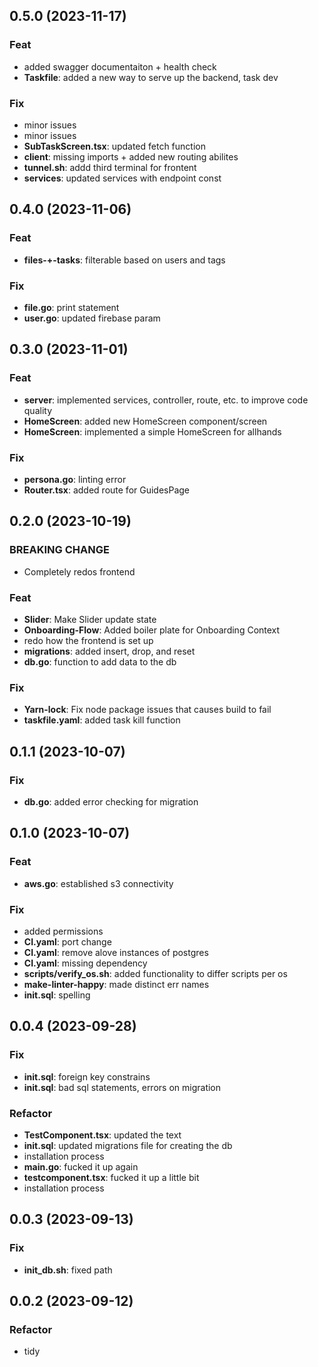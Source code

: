 ## 0.5.0 (2023-11-17)

### Feat

- added swagger documentaiton + health check
- **Taskfile**: added a new way to serve up the backend, task dev

### Fix

- minor issues
- minor issues
- **SubTaskScreen.tsx**: updated fetch function
- **client**: missing imports + added new routing abilites
- **tunnel.sh**: addd third terminal for frontent
- **services**: updated services with endpoint const

## 0.4.0 (2023-11-06)

### Feat

- **files-+-tasks**: filterable based on users and tags

### Fix

- **file.go**: print statement
- **user.go**: updated firebase param

## 0.3.0 (2023-11-01)

### Feat

- **server**: implemented services, controller, route, etc. to improve code quality
- **HomeScreen**: added new HomeScreen component/screen
- **HomeScreen**: implemented a simple HomeScreen for allhands

### Fix

- **persona.go**: linting error
- **Router.tsx**: added route for GuidesPage

## 0.2.0 (2023-10-19)

### BREAKING CHANGE

- Completely redos frontend

### Feat

- **Slider**: Make Slider update state
- **Onboarding-Flow**: Added boiler plate for Onboarding Context
- redo how the frontend is set up
- **migrations**: added insert, drop, and reset
- **db.go**: function to add data to the db

### Fix

- **Yarn-lock**: Fix node package issues that causes build to fail
- **taskfile.yaml**: added task kill function

## 0.1.1 (2023-10-07)

### Fix

- **db.go**: added error checking for migration

## 0.1.0 (2023-10-07)

### Feat

- **aws.go**: established s3 connectivity

### Fix

- added permissions
- **CI.yaml**: port change
- **CI.yaml**: remove alove instances of postgres
- **CI.yaml**: missing dependency
- **scripts/verify_os.sh**: added functionality to differ scripts per os
- **make-linter-happy**: made distinct err names
- **init.sql**: spelling

## 0.0.4 (2023-09-28)

### Fix

- **init.sql**: foreign key constrains
- **init.sql**: bad sql statements, errors on migration

### Refactor

- **TestComponent.tsx**: updated the text
- **init.sql**: updated migrations file for creating the db
- installation process
- **main.go**: fucked it up again
- **testcomponent.tsx**: fucked it up a little bit
- installation process

## 0.0.3 (2023-09-13)

### Fix

- **init_db.sh**: fixed path

## 0.0.2 (2023-09-12)

### Refactor

- tidy
